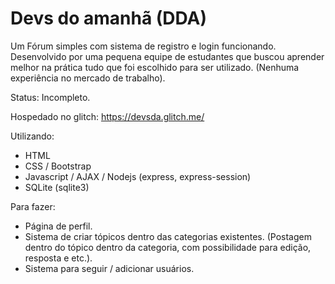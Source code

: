 # Devs do amanhã (DDA)
Um Fórum simples com sistema de registro e login funcionando.
Desenvolvido por uma pequena equipe de estudantes que buscou aprender melhor na prática tudo que foi escolhido para ser utilizado.
(Nenhuma experiência no mercado de trabalho).

Status: Incompleto.

Hospedado no glitch: https://devsda.glitch.me/

Utilizando:
  - HTML
  - CSS / Bootstrap
  - Javascript / AJAX / Nodejs (express, express-session)
  - SQLite (sqlite3)

Para fazer:
  - Página de perfil.
  - Sistema de criar tópicos dentro das categorias existentes.
    (Postagem dentro do tópico dentro da categoria, com possibilidade para edição, resposta e etc.).
  - Sistema para seguir / adicionar usuários.
